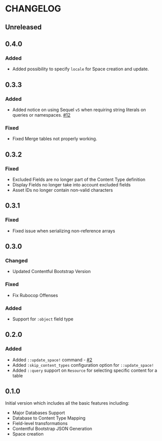 # CHANGELOG

## Unreleased

## 0.4.0

### Added
* Added possibility to specify `locale` for Space creation and update.

## 0.3.3

### Added
* Added notice on using Sequel `v5` when requiring string literals on queries or namespaces. [#12](https://github.com/contentful/contentful-database-importer.rb/issues/12)

### Fixed
* Fixed Merge tables not properly working.

## 0.3.2

### Fixed
* Excluded Fields are no longer part of the Content Type definition
* Display Fields no longer take into account excluded fields
* Asset IDs no longer contain non-valid characters

## 0.3.1

### Fixed
* Fixed issue when serializing non-reference arrays

## 0.3.0

### Changed
* Updated Contentful Bootstrap Version

### Fixed
* Fix Rubocop Offenses

### Added
* Support for `:object` field type

## 0.2.0

### Added
* Added `::update_space!` command - [#2](https://github.com/contentful/contentful-database-importer.rb/issues/2)
* Added `:skip_content_types` configuration option for `::update_space!`
* Added `::query` support on `Resource` for selecting specific content for a table

## 0.1.0

Initial version which includes all the basic features including:

* Major Databases Support
* Database to Content Type Mapping
* Field-level transformations
* Contentful Bootstrap JSON Generation
* Space creation
